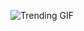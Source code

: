 
<!-- GIF_SECTION -->
![Trending GIF](https://media2.giphy.com/media/v1.Y2lkPThiYjIxNzcyMTE0Ym1uZGFwYXhnM3d4bGhsYmg4czBzaWMxY3M3b3Q4Z3R6Ym9xNiZlcD12MV9naWZzX3NlYXJjaCZjdD1n/3oKIPeLAaOhrv8JJ7y/giphy.gif)
<!-- END_GIF_SECTION -->
